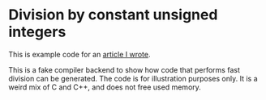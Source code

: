 # Division by constant unsigned integers

This is example code for an [article I wrote](https://rubenvannieuwpoort.nl/posts/division-by-constant-unsigned-integers.html).

This is a fake compiler backend to show how code that performs fast division can be generated. The code is for illustration purposes only. It is a weird mix of C and C++, and does not free used memory.

